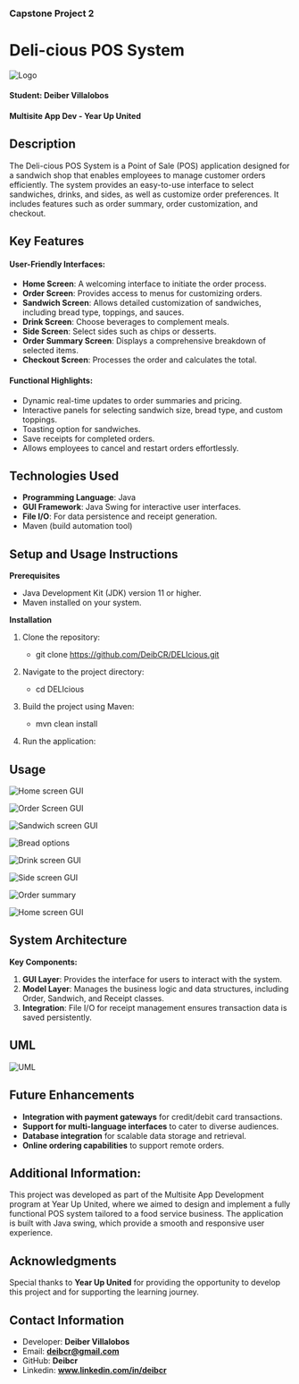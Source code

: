 ### Capstone Project 2

# Deli-cious POS System 

![ Logo](src/main/resources/images/logo01.png)

#### Student: Deiber Villalobos

#### Multisite App Dev - Year Up United

## Description
The Deli-cious POS System is a Point of Sale (POS) application designed for a sandwich shop that enables employees to manage customer orders efficiently. The system provides an easy-to-use interface to select sandwiches, drinks, and sides, as well as customize order preferences. It includes features such as order summary, order customization, and checkout.

## Key Features
#### User-Friendly Interfaces:
- **Home Screen**: A welcoming interface to initiate the order process.
- **Order Screen**: Provides access to menus for customizing orders.
- **Sandwich Screen**: Allows detailed customization of sandwiches, including bread type, toppings, and sauces.
-  **Drink Screen**: Choose beverages to complement meals.
-  **Side Screen**: Select sides such as chips or desserts.
-  **Order Summary Screen**: Displays a comprehensive breakdown of selected items.
-  **Checkout Screen**: Processes the order and calculates the total.

#### Functional Highlights:
- Dynamic real-time updates to order summaries and pricing.
-  Interactive panels for selecting sandwich size, bread type, and custom toppings.
-  Toasting option for sandwiches.
-  Save receipts for completed orders.
-  Allows employees to cancel and restart orders effortlessly.


## Technologies Used
- **Programming Language**: Java
- **GUI Framework**: Java Swing for interactive user interfaces.
- **File I/O**: For data persistence and receipt generation.
- Maven (build automation tool)


## Setup and Usage Instructions

**Prerequisites**
- Java Development Kit (JDK) version 11 or higher.
- Maven installed on your system.

**Installation**
1. Clone the repository:
   - git clone https://github.com/DeibCR/DELIcious.git
   
2. Navigate to the project directory:
   - cd DELIcious 
3. Build the project using Maven:
    - mvn clean install
4. Run the application:
   
   

## Usage

![ Home screen GUI](src/main/resources/images/homeScreen.png)

![ Order Screen GUI](src/main/resources/images/orderScreen.png)

![ Sandwich screen GUI](src/main/resources/images/orderScreen_Sandwich.png)

![ Bread options](src/main/resources/images/sandwich.png)

![ Drink screen GUI](src/main/resources/images/drinkScreen.png)

![ Side screen GUI](src/main/resources/images/sideScreen.png)

![ Order summary](src/main/resources/images/summary.png)

![ Home screen GUI](src/main/resources/images/checkOut.png)

## System Architecture
**Key Components:**
1. **GUI Layer**: Provides the interface for users to interact with the system.
2. **Model Layer**: Manages the business logic and data structures, including Order, Sandwich, and Receipt classes.
3. **Integration**: File I/O for receipt management ensures transaction data is saved persistently.

## UML
![ UML](src/main/resources/images/uml.png)


## Future Enhancements
- **Integration with payment gateways** for credit/debit card transactions.
- **Support for multi-language interfaces** to cater to diverse audiences.
- **Database integration** for scalable data storage and retrieval.
- **Online ordering capabilities** to support remote orders.

## Additional Information:
This project was developed as part of the Multisite App Development program at Year Up United, where we aimed to design and implement a fully functional POS system tailored to a food service business. The application is built with Java swing, which provide a smooth and responsive user experience.

## Acknowledgments
Special thanks to **Year Up United** for providing the opportunity to develop this project and for supporting the learning journey.

## Contact Information
- Developer: **Deiber Villalobos**
- Email: **deibcr@gmail.com**
- GitHub: **Deibcr**
- Linkedin: **www.linkedin.com/in/deibcr**